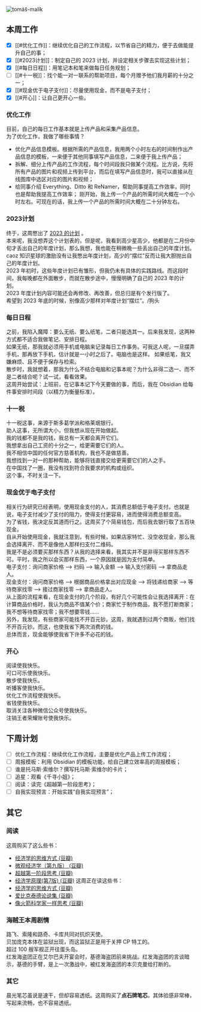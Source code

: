 ![tomáš-malík](/assets/picture/pexels-tomáš-malík-10768835.jpg)


## 本周工作
- [x] [[#优化工作]]：继续优化自己的工作流程，以节省自己的精力，便于去做能提升自己的事；
- [x] [[#2023计划]]：制定自己的 2023 计划，并设定相关步骤去实现这些计划；
- [x] [[#每日日程]]：用笔记本和笔来做每日任务规划；
- [ ] [[#十一税]]：找个能一对一联系的帮助项目，每个月赠予他们我月薪的十分之一；
- [x] [[#现金优于电子支付]]：尽量使用现金，而不是电子支付；
- [x] [[#开心]]：让自己更开心一些。

### 优化工作
目前，自己的每日工作基本就是上传产品和采集产品信息。 <br>
为了优化工作，我做了哪些事情？
- 优化产品信息模板。根据所需的产品信息，我用两个小时左右的时间制作出产品信息的模板，一来便于其他同事填写产品信息，二来便于我上传产品；
- 拆解、细分上传产品的工作流程，每个时间段我只做某个流程。比方说，先将所有产品的图片和视频上传到平台，而后在填写产品信息时，我可以直接从在线图库中选区对应的图片和视频；
- 给同事介绍 Everything、Ditto 和 ReNamer，帮助同事提高工作效率，同时也是帮助我提高工作效率；
刚开始，我上传一个产品的所需时间大概在一个小时左右。可现在的话，我上传一个产品的所需时间大概在二十分钟左右。

### 2023计划
终于，这周憋出了 [2023 的计划](2023_plans.md) 。 <br>
本来呢，我没想弄这个计划表的，但是呢，我看到高少星高少，他都是在二月份中旬才丢出自己的年度计划，那么我想，我也能在稍微晚一些丢出自己的年度计划。 <br>
caoz 知识星球的激励没有让我憋出年度计划，高少的“摆烂”反而让我大胆抛出自己的年度计划。 <br>
2023 年初时，这些年度计划已有雏形，但我仍未有具体的实践路线。而这段时间，我每晚都在外面散步，而就在散步途中，慢慢明确了自己的 2023 年的计划。 <br>
2023 年度计划内容可能还会再修改、再改善，但总归是有个发行版了。<br>
希望到 2023 年底的时候，别像高少那样对年度计划“摆烂”。/狗头

### 每日日程
之前，我陷入魔障：要么无纸、要么纸笔，二者只能选其一。后来我发现，这两种方式都不适合我做笔记、安排日程。 <br>
如果无纸，那我就必须用手机或电脑来记录每日工作事务。可我这人呢，一旦摆弄手机，那再放下手机，估计就是一小时之后了。电脑也是这样。
如果纸笔，我又嫌麻烦、且不便于保存与检索。 <br>
散步时，我就想着，那我为什么不结合电脑和记事本呢？为什么非得二选一、而不是二者结合呢？试一试，看看效果。 <br>
这周开始尝试：上班前，在记事本记下今天要做的事，而后，我在 Obsidian 给每件事安排时间段（以精力为衡量标准）。 <br>

### 十一税
十一税这事，来源于斯多葛学派和格莱珉银行。 <br>
助人这事，无所谓大小，但我想从现在开始做起。 <br>
我的钱都不是我的钱，我总有一天都会离开它们。 <br>
我想拿出自己工资的十分之一，给更需要它们的人。 <br>
我不相信中国的任何官方慈善机构，我也不是做慈善。 <br>
我想找到一对一的那种帮助，能够将钱直接交给更需要它们的人之手。 <br>
在中国找了一圈，我没有找到符合我要求的机构或组织。 <br>
这个事，不时关注一下。

### 现金优于电子支付
相关行为研究已经表明，使用现金支付的人，其消费总额低于电子支付。也就是说，电子支付减少了支付的阻力，使得支付更容易，进而使得消费总额变高。 <br>
为了省钱，我决定反其道而行之。这周买了个简易钱包，而后我去银行取了五百块现金。 <br>
自从开始使用现金，我就注意到，有些时候，如果店家特忙、没空收现金，那么我会选择离开、而不是像他人那样扫支付二维码。 <br>
我是不是必须要买那样东西？从我的选择来看，我其实并不是非得买那样东西不可。平时，我之所以会买那样东西，一个原因就是因为支付简单。 <br>
电子支付：询问商家价格 --> 扫码 --> 输入金额 --> 输入支付密码 --> 拿商品走人。 <br>
现金支付：询问商家价格 --> 根据商品价格拿出对应现金 --> 将钱递给商家 --> 等待商家找零 --> 接过商家找零 --> 拿商品走人。 <br>
从上面的流程来看，在现金支付的几个阶段，有好几个可能性会让我选择离开：在计算商品价格时，我认为商品不值某个价；商家忙于制作商品，我不愿打断商家；我不想等待商家找零；我不想要零钱…… <br>
另外，我发现，有些商家可能找不开百元钞。这周，我就遇到过两个商贩，他们找不开百元钞。而这，也使我省下两次消费的钱。 <br>
总体而言，现金能够使我省下许多不必花的钱。

### 开心
阅读使我快乐。 <br>
可口可乐使我快乐。 <br>
散步使我快乐。 <br>
听播客使我快乐。 <br>
优化工作流程使我快乐。 <br>
省钱使我快乐。 <br>
取消关注各种微信公众号使我快乐。 <br>
注销王者荣耀账号使我快乐。

## 下周计划
- [ ] 优化工作流程：继续优化工作流程，主要是优化产品上传工作流程；
- [ ] 周报模板：利用 Obsidian 的模板功能，给自己建立效率高的周报模板；
- [ ] 谁是托马斯·索维尔？撰写托马斯·索维尔的卡片；
- [ ] 追星：观看《千寻小姐》；
- [ ] 阅读：读完《超越第一阶段思考》；
- [ ] 自我实现预言：开始实践“自我实现预言”；

## 其它
### 阅读
这周购买了这么些书：
- [经济学的思维方式 (豆瓣)](https://book.douban.com/subject/30274068/)
- [微观经济学（第九版） (豆瓣)](https://book.douban.com/subject/34979557/)
- [超越第一阶段思考 (豆瓣)](https://book.douban.com/subject/3187119/)
- [经济学原理(第7版) (豆瓣)](https://book.douban.com/subject/26435630/)
这周正在读这些书：
- [经济学的思维方式 (豆瓣)](https://book.douban.com/subject/30274068/)
- [爱比克泰德论说集 (豆瓣)](https://book.douban.com/subject/3806060/)
- [像火箭科学家一样思考 (豆瓣)](https://book.douban.com/subject/35228079/)

### 海贼王本周剧情
路飞、索隆和路奇、卡库共同对抗炽天使。 <br>
贝加庞克本体在监狱出现，而这监狱正是用于关押 CP 特工的。 <br>
超过 100 艘军舰正开往蛋头岛。 <br>
红发海盗团正在艾尔巴夫开宴会时，基德海盗团前来挑战。红发海盗团的言谈暗示，基德的手臂，是上一次激战中，被红发海盗团的本贝克曼给打断的。 <br>

### 其它
晨光笔芯虽说是速干，但却容易透纸。这周购买了**点石牌笔芯**，其体验感非常棒，写起来流畅，也不容易透纸。
